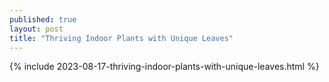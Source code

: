 ```yaml
---
published: true
layout: post
title: "Thriving Indoor Plants with Unique Leaves"
---
```

{% include 2023-08-17-thriving-indoor-plants-with-unique-leaves.html %}
